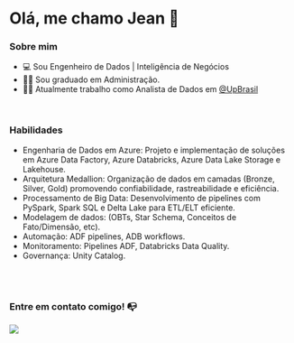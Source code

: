 # Olá, me chamo Jean 👋

### Sobre mim

- 💻 Sou Engenheiro de Dados | Inteligência de Negócios
- 👨‍🎓 Sou graduado em Administração.
- 👩‍💻 Atualmente trabalho como Analista de Dados em [@UpBrasil](https://www.linkedin.com/company/up-brasil)

<br/>

### Habilidades


- Engenharia de Dados em Azure: Projeto e implementação de soluções em Azure Data Factory, Azure Databricks, Azure Data Lake Storage e Lakehouse.
- Arquitetura Medallion: Organização de dados em camadas (Bronze, Silver, Gold) promovendo confiabilidade, rastreabilidade e eficiência.
- Processamento de Big Data: Desenvolvimento de pipelines com PySpark, Spark SQL e Delta Lake para ETL/ELT eficiente.
- Modelagem de dados: (OBTs, Star Schema, Conceitos de Fato/Dimensão, etc).
- Automação: ADF pipelines, ADB workflows.
- Monitoramento: Pipelines ADF, Databricks Data Quality.
- Governança: Unity Catalog.


<br/>
<br/>

<!--
Substitua o usuário lbguilherme pelo seu usuário no GitHub.
-->


### Entre em contato comigo! 📭
<div>
<a href="https://www.linkedin.com/in/jeanlimarodovalho" target="_blank"><img src="https://img.shields.io/badge/-LinkedIn-%230077B5?style=for-the-badge&logo=linkedin&logoColor=white" target="_blank"></a>   
</div>




